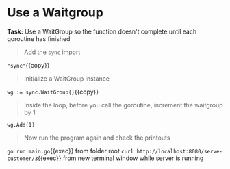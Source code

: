 # Use a Waitgroup

**Task:** Use a WaitGroup so the function doesn't complete until each goroutine has finished

> Add the `sync` import

`"sync"`{{copy}}

> Initialize a WaitGroup instance

`wg := sync.WaitGroup{}`{{copy}}

> Inside the loop, before you call the goroutine, increment the waitgroup by 1

`wg.Add(1)`

> Now run the program again and check the printouts

`go run main.go`{{exec}} from folder root
`curl http://localhost:8080/serve-customer/3`{{exec}} from new terminal window while server is running